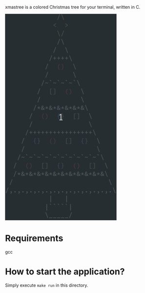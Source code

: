 xmastree is a colored Christmas tree for your terminal, written in C.

![](xmastree.gif)

# Requirements
gcc

# How to start the application?
Simply execute `make run` in this directory.
